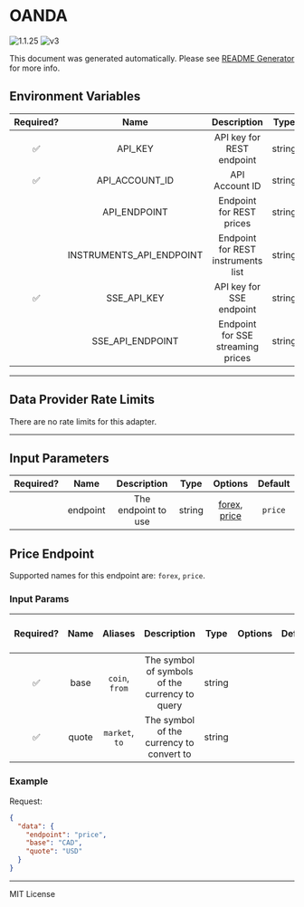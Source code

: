 # OANDA

![1.1.25](https://img.shields.io/github/package-json/v/smartcontractkit/external-adapters-js?filename=packages/sources/oanda/package.json) ![v3](https://img.shields.io/badge/framework%20version-v3-blueviolet)

This document was generated automatically. Please see [README Generator](../../scripts#readme-generator) for more info.

## Environment Variables

| Required? |           Name           |            Description             |  Type  | Options |                  Default                  |
| :-------: | :----------------------: | :--------------------------------: | :----: | :-----: | :---------------------------------------: |
|    ✅     |         API_KEY          |     API key for REST endpoint      | string |         |                                           |
|    ✅     |      API_ACCOUNT_ID      |           API Account ID           | string |         |                                           |
|           |       API_ENDPOINT       |      Endpoint for REST prices      | string |         | `https://exchange-rates-api.oanda.com/v2` |
|           | INSTRUMENTS_API_ENDPOINT | Endpoint for REST instruments list | string |         |    `https://api-fxtrade.oanda.com/v3`     |
|    ✅     |       SSE_API_KEY        |      API key for SSE endpoint      | string |         |                                           |
|           |     SSE_API_ENDPOINT     | Endpoint for SSE streaming prices  | string |         |   `https://stream-fxtrade.oanda.com/v3`   |

---

## Data Provider Rate Limits

There are no rate limits for this adapter.

---

## Input Parameters

| Required? |   Name   |     Description     |  Type  |                      Options                       | Default |
| :-------: | :------: | :-----------------: | :----: | :------------------------------------------------: | :-----: |
|           | endpoint | The endpoint to use | string | [forex](#price-endpoint), [price](#price-endpoint) | `price` |

## Price Endpoint

Supported names for this endpoint are: `forex`, `price`.

### Input Params

| Required? | Name  |    Aliases     |                  Description                   |  Type  | Options | Default | Depends On | Not Valid With |
| :-------: | :---: | :------------: | :--------------------------------------------: | :----: | :-----: | :-----: | :--------: | :------------: |
|    ✅     | base  | `coin`, `from` | The symbol of symbols of the currency to query | string |         |         |            |                |
|    ✅     | quote | `market`, `to` |    The symbol of the currency to convert to    | string |         |         |            |                |

### Example

Request:

```json
{
  "data": {
    "endpoint": "price",
    "base": "CAD",
    "quote": "USD"
  }
}
```

---

MIT License
